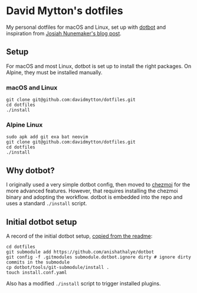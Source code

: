 # David Mytton's dotfiles

My personal dotfiles for macOS and Linux, set up with
[dotbot](https://github.com/anishathalye/dotbot) and inspiration from [Josiah
Nunemaker's blog
post](https://josnun.github.io/posts/managing-dotfiles-and-zsh-with-dotbot-and-antigen/).

## Setup

For macOS and most Linux, dotbot is set up to install the right packages. On
Alpine, they must be installed manually.

### macOS and Linux

```shell
git clone git@github.com:davidmytton/dotfiles.git
cd dotfiles
./install
```

### Alpine Linux

```shell
sudo apk add git exa bat neovim
git clone git@github.com:davidmytton/dotfiles.git
cd dotfiles
./install
```

## Why dotbot?

I originally used a very simple dotbot config, then moved to
[chezmoi](https://www.chezmoi.io) for the more advanced features. However, that
requires installing the chezmoi binary and adopting the workflow. dotbot is
embedded into the repo and uses a standard `./install` script.

## Initial dotbot setup

A record of the initial dotbot setup, [copied from the
readme](https://github.com/anishathalye/dotbot/blob/ac5793ceb58863d23427d21597634d3dcf66f9ac/README.md#integrate-with-existing-dotfiles):

```shell
cd dotfiles
git submodule add https://github.com/anishathalye/dotbot
git config -f .gitmodules submodule.dotbot.ignore dirty # ignore dirty commits in the submodule
cp dotbot/tools/git-submodule/install .
touch install.conf.yaml
```

Also has a modified `./install` script to trigger installed plugins.
